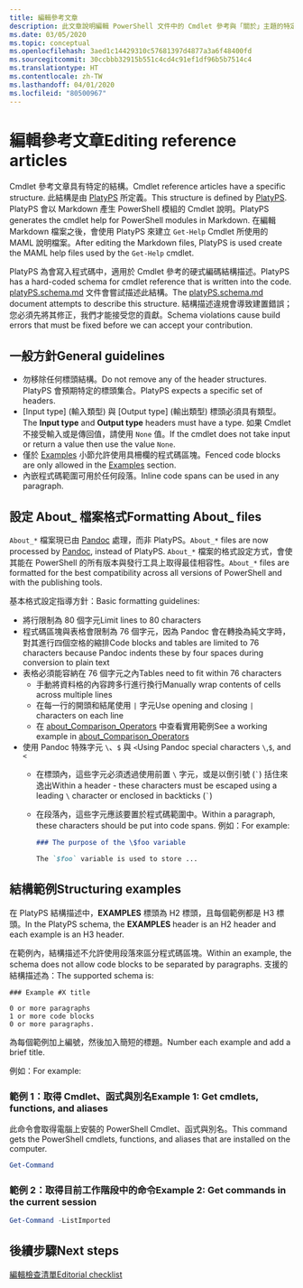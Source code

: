 ```yaml
---
title: 編輯參考文章
description: 此文章說明編輯 PowerShell 文件中的 Cmdlet 參考與「關於」主題的特定需求。
ms.date: 03/05/2020
ms.topic: conceptual
ms.openlocfilehash: 3aed1c14429310c57681397d4877a3a6f48400fd
ms.sourcegitcommit: 30ccbbb32915b551c4cd4c91ef1df96b5b7514c4
ms.translationtype: HT
ms.contentlocale: zh-TW
ms.lasthandoff: 04/01/2020
ms.locfileid: "80500967"
---
```

# <a name="editing-reference-articles"></a><span data-ttu-id="7c691-103">編輯參考文章</span><span class="sxs-lookup"><span data-stu-id="7c691-103">Editing reference articles</span></span>

<span data-ttu-id="7c691-104">Cmdlet 參考文章具有特定的結構。</span><span class="sxs-lookup"><span data-stu-id="7c691-104">Cmdlet reference articles have a specific structure.</span></span> <span data-ttu-id="7c691-105">此結構是由 [PlatyPS][] 所定義。</span><span class="sxs-lookup"><span data-stu-id="7c691-105">This structure is defined by [PlatyPS][].</span></span>
<span data-ttu-id="7c691-106">PlatyPS 會以 Markdown 產生 PowerShell 模組的 Cmdlet 說明。</span><span class="sxs-lookup"><span data-stu-id="7c691-106">PlatyPS generates the cmdlet help for PowerShell modules in Markdown.</span></span> <span data-ttu-id="7c691-107">在編輯 Markdown 檔案之後，會使用 PlatyPS 來建立 `Get-Help` Cmdlet 所使用的 MAML 說明檔案。</span><span class="sxs-lookup"><span data-stu-id="7c691-107">After editing the Markdown files, PlatyPS is used create the MAML help files used by the `Get-Help` cmdlet.</span></span>

<span data-ttu-id="7c691-108">PlatyPS 為會寫入程式碼中，適用於 Cmdlet 參考的硬式編碼結構描述。</span><span class="sxs-lookup"><span data-stu-id="7c691-108">PlatyPS has a hard-coded schema for cmdlet reference that is written into the code.</span></span> <span data-ttu-id="7c691-109">[platyPS.schema.md][] 文件會嘗試描述此結構。</span><span class="sxs-lookup"><span data-stu-id="7c691-109">The [platyPS.schema.md][] document attempts to describe this structure.</span></span> <span data-ttu-id="7c691-110">結構描述違規會導致建置錯誤；您必須先將其修正，我們才能接受您的貢獻。</span><span class="sxs-lookup"><span data-stu-id="7c691-110">Schema violations cause build errors that must be fixed before we can accept your contribution.</span></span>

## <a name="general-guidelines"></a><span data-ttu-id="7c691-111">一般方針</span><span class="sxs-lookup"><span data-stu-id="7c691-111">General guidelines</span></span>

- <span data-ttu-id="7c691-112">勿移除任何標頭結構。</span><span class="sxs-lookup"><span data-stu-id="7c691-112">Do not remove any of the header structures.</span></span> <span data-ttu-id="7c691-113">PlatyPS 會預期特定的標頭集合。</span><span class="sxs-lookup"><span data-stu-id="7c691-113">PlatyPS expects a specific set of headers.</span></span>
- <span data-ttu-id="7c691-114">[Input type]  \(輸入類型\) 與 [Output type]  \(輸出類型\) 標頭必須具有類型。</span><span class="sxs-lookup"><span data-stu-id="7c691-114">The **Input type** and **Output type** headers must have a type.</span></span> <span data-ttu-id="7c691-115">如果 Cmdlet 不接受輸入或是傳回值，請使用 `None` 值。</span><span class="sxs-lookup"><span data-stu-id="7c691-115">If the cmdlet does not take input or return a value then use the value `None`.</span></span>
- <span data-ttu-id="7c691-116">僅於 [Examples](#structuring-examples) 小節允許使用具柵欄的程式碼區塊。</span><span class="sxs-lookup"><span data-stu-id="7c691-116">Fenced code blocks are only allowed in the [Examples](#structuring-examples) section.</span></span>
- <span data-ttu-id="7c691-117">內嵌程式碼範圍可用於任何段落。</span><span class="sxs-lookup"><span data-stu-id="7c691-117">Inline code spans can be used in any paragraph.</span></span>

## <a name="formatting-about_-files"></a><span data-ttu-id="7c691-118">設定 About_ 檔案格式</span><span class="sxs-lookup"><span data-stu-id="7c691-118">Formatting About_ files</span></span>

<span data-ttu-id="7c691-119">`About_*` 檔案現已由 [Pandoc][] 處理，而非 PlatyPS。</span><span class="sxs-lookup"><span data-stu-id="7c691-119">`About_*` files are now processed by [Pandoc][], instead of PlatyPS.</span></span> <span data-ttu-id="7c691-120">`About_*` 檔案的格式設定方式，會使其能在 PowerShell 的所有版本與發行工具上取得最佳相容性。</span><span class="sxs-lookup"><span data-stu-id="7c691-120">`About_*` files are formatted for the best compatibility across all versions of PowerShell and with the publishing tools.</span></span>

<span data-ttu-id="7c691-121">基本格式設定指導方針：</span><span class="sxs-lookup"><span data-stu-id="7c691-121">Basic formatting guidelines:</span></span>

- <span data-ttu-id="7c691-122">將行限制為 80 個字元</span><span class="sxs-lookup"><span data-stu-id="7c691-122">Limit lines to 80 characters</span></span>
- <span data-ttu-id="7c691-123">程式碼區塊與表格會限制為 76 個字元，因為 Pandoc 會在轉換為純文字時，對其進行四個空格的縮排</span><span class="sxs-lookup"><span data-stu-id="7c691-123">Code blocks and tables are limited to 76 characters because Pandoc indents these by four spaces during conversion to plain text</span></span>
- <span data-ttu-id="7c691-124">表格必須能容納在 76 個字元之內</span><span class="sxs-lookup"><span data-stu-id="7c691-124">Tables need to fit within 76 characters</span></span>
  - <span data-ttu-id="7c691-125">手動將資料格的內容跨多行進行換行</span><span class="sxs-lookup"><span data-stu-id="7c691-125">Manually wrap contents of cells across multiple lines</span></span>
  - <span data-ttu-id="7c691-126">在每一行的開頭和結尾使用 `|` 字元</span><span class="sxs-lookup"><span data-stu-id="7c691-126">Use opening and closing `|` characters on each line</span></span>
  - <span data-ttu-id="7c691-127">在 [about_Comparison_Operators][about-example] 中查看實用範例</span><span class="sxs-lookup"><span data-stu-id="7c691-127">See a working example in [about_Comparison_Operators][about-example]</span></span>
- <span data-ttu-id="7c691-128">使用 Pandoc 特殊字元 `\`、`$` 與 `<`</span><span class="sxs-lookup"><span data-stu-id="7c691-128">Using Pandoc special characters `\`,`$`, and `<`</span></span>
  - <span data-ttu-id="7c691-129">在標頭內，這些字元必須透過使用前置 `\` 字元，或是以倒引號 (`` ` ``) 括住來逸出</span><span class="sxs-lookup"><span data-stu-id="7c691-129">Within a header - these characters must be escaped using a leading `\` character or enclosed in backticks (`` ` ``)</span></span>
  - <span data-ttu-id="7c691-130">在段落內，這些字元應該要置於程式碼範圍中。</span><span class="sxs-lookup"><span data-stu-id="7c691-130">Within a paragraph, these characters should be put into code spans.</span></span> <span data-ttu-id="7c691-131">例如：</span><span class="sxs-lookup"><span data-stu-id="7c691-131">For example:</span></span>

    ~~~markdown
    ### The purpose of the \$foo variable

    The `$foo` variable is used to store ...
    ~~~

## <a name="structuring-examples"></a><span data-ttu-id="7c691-132">結構範例</span><span class="sxs-lookup"><span data-stu-id="7c691-132">Structuring examples</span></span>

<span data-ttu-id="7c691-133">在 PlatyPS 結構描述中，**EXAMPLES** 標頭為 H2 標頭，且每個範例都是 H3 標頭。</span><span class="sxs-lookup"><span data-stu-id="7c691-133">In the PlatyPS schema, the **EXAMPLES** header is an H2 header and each example is an H3 header.</span></span>

<span data-ttu-id="7c691-134">在範例內，結構描述不允許使用段落來區分程式碼區塊。</span><span class="sxs-lookup"><span data-stu-id="7c691-134">Within an example, the schema does not allow code blocks to be separated by paragraphs.</span></span> <span data-ttu-id="7c691-135">支援的結構描述為：</span><span class="sxs-lookup"><span data-stu-id="7c691-135">The supported schema is:</span></span>

```
### Example #X title

0 or more paragraphs
1 or more code blocks
0 or more paragraphs.
```

<span data-ttu-id="7c691-136">為每個範例加上編號，然後加入簡短的標題。</span><span class="sxs-lookup"><span data-stu-id="7c691-136">Number each example and add a brief title.</span></span>

<span data-ttu-id="7c691-137">例如：</span><span class="sxs-lookup"><span data-stu-id="7c691-137">For example:</span></span>

### <a name="example-1-get-cmdlets-functions-and-aliases"></a><span data-ttu-id="7c691-138">範例 1：取得 Cmdlet、函式與別名</span><span class="sxs-lookup"><span data-stu-id="7c691-138">Example 1: Get cmdlets, functions, and aliases</span></span>

<span data-ttu-id="7c691-139">此命令會取得電腦上安裝的 PowerShell Cmdlet、函式與別名。</span><span class="sxs-lookup"><span data-stu-id="7c691-139">This command gets the PowerShell cmdlets, functions, and aliases that are installed on the computer.</span></span>

```powershell
Get-Command
```

### <a name="example-2-get-commands-in-the-current-session"></a><span data-ttu-id="7c691-140">範例 2：取得目前工作階段中的命令</span><span class="sxs-lookup"><span data-stu-id="7c691-140">Example 2: Get commands in the current session</span></span>

```powershell
Get-Command -ListImported
```

## <a name="next-steps"></a><span data-ttu-id="7c691-141">後續步驟</span><span class="sxs-lookup"><span data-stu-id="7c691-141">Next steps</span></span>

[<span data-ttu-id="7c691-142">編輯檢查清單</span><span class="sxs-lookup"><span data-stu-id="7c691-142">Editorial checklist</span></span>](editorial-checklist.md)

<!-- link references -->
[PlatyPS]: https://github.com/powershell/platyps
[platyPS.schema.md]: https://github.com/PowerShell/platyPS/blob/master/platyPS.schema.md
[issue1806]: https://github.com/MicrosoftDocs/PowerShell-Docs/issues/1806
[about-example]: /PowerShell/module/Microsoft.PowerShell.Core/About/about_Comparison_Operators
[Pandoc]: https://pandoc.org
